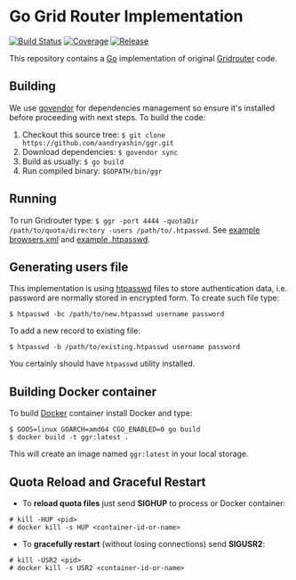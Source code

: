 # Go Grid Router Implementation
[![Build Status](https://travis-ci.org/aandryashin/ggr.svg?branch=master)](https://travis-ci.org/aandryashin/ggr)
[![Coverage](https://codecov.io/github/aandryashin/ggr/coverage.svg)](https://codecov.io/gh/aandryashin/ggr)
[![Release](https://img.shields.io/github/release/aandryashin/ggr.svg)](https://github.com/aandryashin/ggr/releases/latest)

This repository contains a [Go](http://golang.org/) implementation of original [Gridrouter](http://github.com/seleniumkit/gridrouter) code.

## Building
We use [govendor](https://github.com/kardianos/govendor) for dependencies management so ensure it's installed before proceeding with next steps. To build the code:

1. Checkout this source tree: ```$ git clone https://github.com/aandryashin/ggr.git```
2. Download dependencies: ```$ govendor sync```
3. Build as usually: ```$ go build```
4. Run compiled binary: ```$GOPATH/bin/ggr```

## Running
To run Gridrouter type: ```$ ggr -port 4444 -quotaDir /path/to/quota/directory -users /path/to/.htpasswd```. See [example browsers.xml](https://github.com/aandryashin/ggr/blob/master/quota/browsers.xml) and [example .htpasswd](https://github.com/aandryashin/ggr/blob/master/.htpasswd).

## Generating users file
This implementation is using [htpasswd](https://httpd.apache.org/docs/2.4/misc/password_encryptions.html) files to store authentication data, i.e. password are normally stored in encrypted form. To create such file type:
```
$ htpasswd -bc /path/to/new.htpasswd username password
```
To add a new record to existing file:
```
$ htpasswd -b /path/to/existing.htpasswd username password
```
You certainly should have ```htpasswd``` utility installed.

## Building Docker container
To build [Docker](http://docker.com/) container install Docker and type:
 ```
 $ GOOS=linux GOARCH=amd64 CGO_ENABLED=0 go build
 $ docker build -t ggr:latest .
 ```
 This will create an image named ```ggr:latest``` in your local storage.

## Quota Reload and Graceful Restart
* To **reload quota files** just send **SIGHUP** to process or Docker container:
```
# kill -HUP <pid>
# docker kill -s HUP <container-id-or-name>
```
* To **gracefully restart** (without losing connections) send **SIGUSR2**:
```
# kill -USR2 <pid>
# docker kill -s USR2 <container-id-or-name>
```
